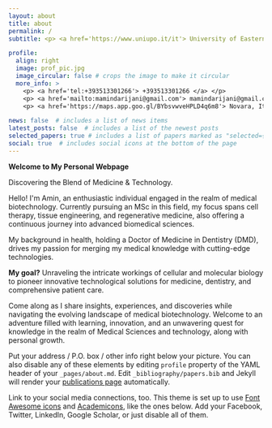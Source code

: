 ```yaml
---
layout: about
title: about
permalink: /
subtitle: <p> <a href='https://www.uniupo.it/it'> University of Eastern Piedmont </a> </p>

profile:
  align: right
  image: prof_pic.jpg
  image_circular: false # crops the image to make it circular
  more_info: >
    <p> <a href='tel:+393513301266'> +393513301266 </a> </p>
    <p> <a href='mailto:mamindarijani@gmail.com'> mamindarijani@gmail.com </a> </p>
    <p> <a href='https://maps.app.goo.gl/BYbsvwveHPLD4q6m8'> Novara, Italy </a> </p>

news: false  # includes a list of news items
latest_posts: false  # includes a list of the newest posts
selected_papers: true # includes a list of papers marked as "selected={true}"
social: true  # includes social icons at the bottom of the page
---
```


**Welcome to My Personal Webpage**

Discovering the Blend of Medicine & Technology.

Hello! I'm Amin, an enthusiastic individual engaged in the realm of medical biotechnology. Currently pursuing an MSc in this field, my focus spans cell therapy, tissue engineering, and regenerative medicine, also offering a continuous journey into advanced biomedical sciences.

My background in health, holding a Doctor of Medicine in Dentistry (DMD), drives my passion for merging my medical knowledge with cutting-edge technologies.

**My goal?** Unraveling the intricate workings of cellular and molecular biology to pioneer innovative technological solutions for medicine, dentistry, and comprehensive patient care.

Come along as I share insights, experiences, and discoveries while navigating the evolving landscape of medical biotechnology. Welcome to an adventure filled with learning, innovation, and an unwavering quest for knowledge in the realm of Medical Sciences and technology, along with personal growth.

Put your address / P.O. box / other info right below your picture. You can also disable any of these elements by editing `profile` property of the YAML header of your `_pages/about.md`. Edit `_bibliography/papers.bib` and Jekyll will render your [publications page](/al-folio/publications/) automatically.

Link to your social media connections, too. This theme is set up to use [Font Awesome icons](https://fontawesome.com/) and [Academicons](https://jpswalsh.github.io/academicons/), like the ones below. Add your Facebook, Twitter, LinkedIn, Google Scholar, or just disable all of them.
